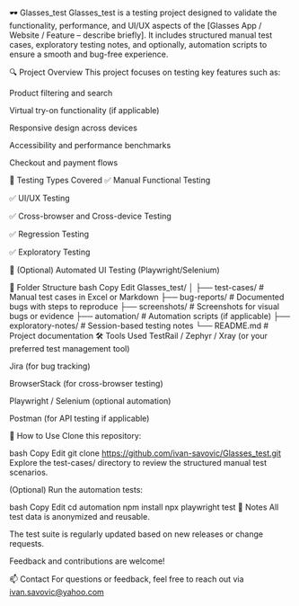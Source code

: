 🕶️ Glasses_test
Glasses_test is a testing project designed to validate the functionality, performance, and UI/UX aspects of the [Glasses App / Website / Feature – describe briefly]. It includes structured manual test cases, 
exploratory testing notes, and optionally, automation scripts to ensure a smooth and bug-free experience.

🔍 Project Overview
This project focuses on testing key features such as:

Product filtering and search

Virtual try-on functionality (if applicable)

Responsive design across devices

Accessibility and performance benchmarks

Checkout and payment flows

🧪 Testing Types Covered
✅ Manual Functional Testing

✅ UI/UX Testing

✅ Cross-browser and Cross-device Testing

✅ Regression Testing

✅ Exploratory Testing

🧪 (Optional) Automated UI Testing (Playwright/Selenium)

📁 Folder Structure
bash
Copy
Edit
Glasses_test/
│
├── test-cases/             # Manual test cases in Excel or Markdown
├── bug-reports/            # Documented bugs with steps to reproduce
├── screenshots/            # Screenshots for visual bugs or evidence
├── automation/             # Automation scripts (if applicable)
├── exploratory-notes/      # Session-based testing notes
└── README.md               # Project documentation
🛠️ Tools Used
TestRail / Zephyr / Xray (or your preferred test management tool)

Jira (for bug tracking)

BrowserStack (for cross-browser testing)

Playwright / Selenium (optional automation)

Postman (for API testing if applicable)

🚀 How to Use
Clone this repository:

bash
Copy
Edit
git clone https://github.com/ivan-savovic/Glasses_test.git
Explore the test-cases/ directory to review the structured manual test scenarios.

(Optional) Run the automation tests:

bash
Copy
Edit
cd automation
npm install
npx playwright test
📌 Notes
All test data is anonymized and reusable.

The test suite is regularly updated based on new releases or change requests.

Feedback and contributions are welcome!

📫 Contact
For questions or feedback, feel free to reach out via ivan.savovic@yahoo.com
